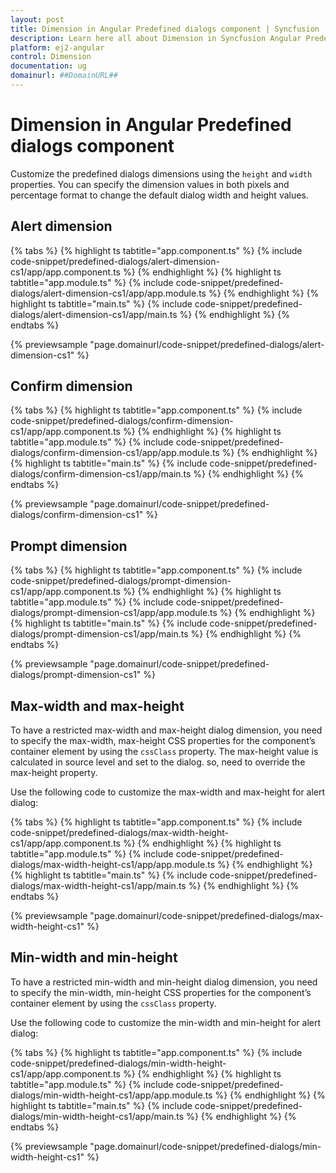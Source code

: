 ```yaml
---
layout: post
title: Dimension in Angular Predefined dialogs component | Syncfusion
description: Learn here all about Dimension in Syncfusion Angular Predefined dialogs component of Syncfusion Essential JS 2 and more.
platform: ej2-angular
control: Dimension 
documentation: ug
domainurl: ##DomainURL##
---
```


# Dimension in Angular Predefined dialogs component

Customize the predefined dialogs dimensions using the `height` and `width` properties.
You can specify the dimension values in both pixels and percentage format to change the default dialog width and height values.

## Alert dimension

{% tabs %}
{% highlight ts tabtitle="app.component.ts" %}
{% include code-snippet/predefined-dialogs/alert-dimension-cs1/app/app.component.ts %}
{% endhighlight %}
{% highlight ts tabtitle="app.module.ts" %}
{% include code-snippet/predefined-dialogs/alert-dimension-cs1/app/app.module.ts %}
{% endhighlight %}
{% highlight ts tabtitle="main.ts" %}
{% include code-snippet/predefined-dialogs/alert-dimension-cs1/app/main.ts %}
{% endhighlight %}
{% endtabs %}
  
{% previewsample "page.domainurl/code-snippet/predefined-dialogs/alert-dimension-cs1" %}

## Confirm dimension

{% tabs %}
{% highlight ts tabtitle="app.component.ts" %}
{% include code-snippet/predefined-dialogs/confirm-dimension-cs1/app/app.component.ts %}
{% endhighlight %}
{% highlight ts tabtitle="app.module.ts" %}
{% include code-snippet/predefined-dialogs/confirm-dimension-cs1/app/app.module.ts %}
{% endhighlight %}
{% highlight ts tabtitle="main.ts" %}
{% include code-snippet/predefined-dialogs/confirm-dimension-cs1/app/main.ts %}
{% endhighlight %}
{% endtabs %}
  
{% previewsample "page.domainurl/code-snippet/predefined-dialogs/confirm-dimension-cs1" %}

## Prompt dimension

{% tabs %}
{% highlight ts tabtitle="app.component.ts" %}
{% include code-snippet/predefined-dialogs/prompt-dimension-cs1/app/app.component.ts %}
{% endhighlight %}
{% highlight ts tabtitle="app.module.ts" %}
{% include code-snippet/predefined-dialogs/prompt-dimension-cs1/app/app.module.ts %}
{% endhighlight %}
{% highlight ts tabtitle="main.ts" %}
{% include code-snippet/predefined-dialogs/prompt-dimension-cs1/app/main.ts %}
{% endhighlight %}
{% endtabs %}
  
{% previewsample "page.domainurl/code-snippet/predefined-dialogs/prompt-dimension-cs1" %}

## Max-width and max-height

To have a restricted max-width and max-height dialog dimension, you need to specify the max-width, max-height CSS properties for the component’s container element by using the `cssClass` property. The max-height value is calculated in source level and set to the dialog. so, need to override the max-height property.

Use the following code to customize the max-width and max-height for alert dialog:

{% tabs %}
{% highlight ts tabtitle="app.component.ts" %}
{% include code-snippet/predefined-dialogs/max-width-height-cs1/app/app.component.ts %}
{% endhighlight %}
{% highlight ts tabtitle="app.module.ts" %}
{% include code-snippet/predefined-dialogs/max-width-height-cs1/app/app.module.ts %}
{% endhighlight %}
{% highlight ts tabtitle="main.ts" %}
{% include code-snippet/predefined-dialogs/max-width-height-cs1/app/main.ts %}
{% endhighlight %}
{% endtabs %}
  
{% previewsample "page.domainurl/code-snippet/predefined-dialogs/max-width-height-cs1" %}

## Min-width and min-height

To have a restricted min-width and min-height dialog dimension, you need to specify the min-width, min-height CSS properties for the component’s container element by using the `cssClass` property.

Use the following code to customize the min-width and min-height for alert dialog:

{% tabs %}
{% highlight ts tabtitle="app.component.ts" %}
{% include code-snippet/predefined-dialogs/min-width-height-cs1/app/app.component.ts %}
{% endhighlight %}
{% highlight ts tabtitle="app.module.ts" %}
{% include code-snippet/predefined-dialogs/min-width-height-cs1/app/app.module.ts %}
{% endhighlight %}
{% highlight ts tabtitle="main.ts" %}
{% include code-snippet/predefined-dialogs/min-width-height-cs1/app/main.ts %}
{% endhighlight %}
{% endtabs %}
  
{% previewsample "page.domainurl/code-snippet/predefined-dialogs/min-width-height-cs1" %}
